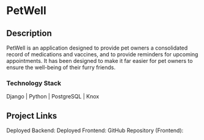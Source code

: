 # PetWell

## Description

PetWell is an application designed to provide pet owners a consolidated record of medications and vaccines, and to provide reminders for upcoming appointments. It has been designed to make it far easier for pet owners to ensure the well-being of their furry friends.

### Technology Stack

Django | Python | PostgreSQL | Knox

## Project Links
Deployed Backend: 
Deployed Frontend: 
GitHub Repository (Frontend): 